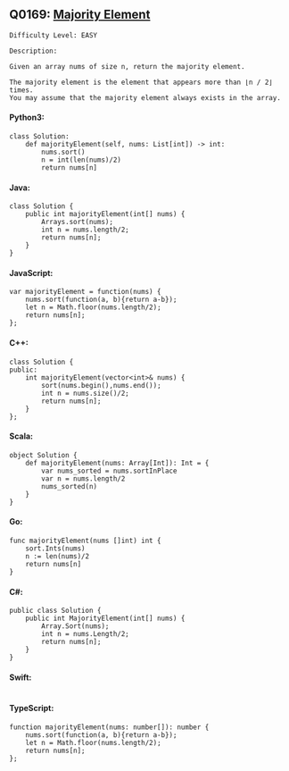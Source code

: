 ## Q0169: [Majority Element](https://leetcode.com/problems/majority-element/)

```
Difficulty Level: EASY
```

```
Description:

Given an array nums of size n, return the majority element.

The majority element is the element that appears more than ⌊n / 2⌋ times.
You may assume that the majority element always exists in the array.
```

#### Python3:

```
class Solution:
    def majorityElement(self, nums: List[int]) -> int:
        nums.sort()
        n = int(len(nums)/2)
        return nums[n]
```

#### Java:

```
class Solution {
    public int majorityElement(int[] nums) {
        Arrays.sort(nums);
        int n = nums.length/2;
        return nums[n];
    }
}
```

#### JavaScript:

```
var majorityElement = function(nums) {
    nums.sort(function(a, b){return a-b});
    let n = Math.floor(nums.length/2);
    return nums[n];
};
```

#### C++:

```
class Solution {
public:
    int majorityElement(vector<int>& nums) {
        sort(nums.begin(),nums.end());
        int n = nums.size()/2;
        return nums[n];
    }
};
```

#### Scala:

```
object Solution {
    def majorityElement(nums: Array[Int]): Int = {
        var nums_sorted = nums.sortInPlace
        var n = nums.length/2
        nums_sorted(n)
    }
}
```

#### Go:

```
func majorityElement(nums []int) int {
    sort.Ints(nums)
    n := len(nums)/2
    return nums[n]
}
```

#### C#:

```
public class Solution {
    public int MajorityElement(int[] nums) {
        Array.Sort(nums);
        int n = nums.Length/2;
        return nums[n];
    }
}
```

#### Swift:

```

```

#### TypeScript:

```
function majorityElement(nums: number[]): number {
    nums.sort(function(a, b){return a-b});
    let n = Math.floor(nums.length/2);
    return nums[n];
};
```